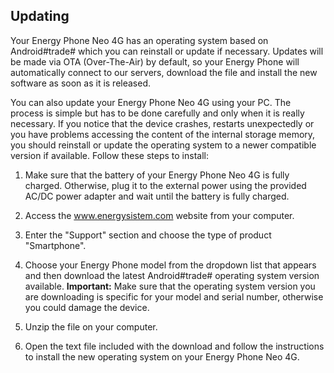 ## Updating

Your Energy Phone Neo 4G has an operating system based on Android#trade# which you can reinstall or update if necessary. Updates will be made via OTA (Over-The-Air) by default, so your Energy Phone will automatically connect to our servers, download the file and install the new software as soon as it is released.

You can also update your Energy Phone Neo 4G using your PC. The process is simple but has to be done carefully and only when it is really necessary. If you notice that the device crashes, restarts unexpectedly or you have problems accessing the content of the internal storage memory, you should reinstall or update the operating system to a newer compatible version if available.
Follow these steps to install:

1.	Make sure that the battery of your Energy Phone Neo 4G is fully charged. Otherwise, plug it to the external power using the provided AC/DC power adapter and wait until the battery is fully charged.
2.	Access the www.energysistem.com website from your computer.
3.	Enter the "Support" section and choose the type of product "Smartphone".
4.	Choose your Energy Phone model from the dropdown list that appears and then download the latest Android#trade# operating system version available.
**Important:**
Make sure that the operating system version you are downloading is specific for your model and serial number, otherwise you could damage the device.

5.	Unzip the file on your computer.
6.	Open the text file included with the download and follow the instructions to install the new operating system on your Energy Phone Neo 4G.




